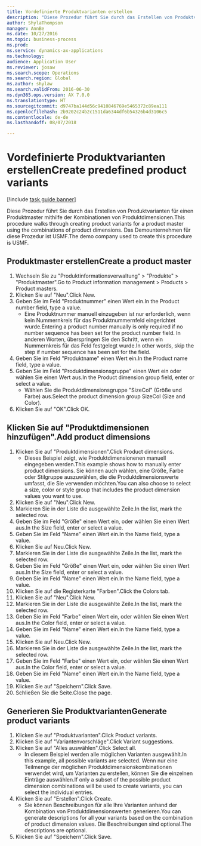 ```yaml
--- 
title: Vordefinierte Produktvarianten erstellen
description: "Diese Prozedur führt Sie durch das Erstellen von Produktvarianten für einen Produktmaster mithilfe der Kombinationen von Produktdimensionen."
author: ShylaThompson
manager: AnnBe
ms.date: 10/27/2016
ms.topic: business-process
ms.prod: 
ms.service: dynamics-ax-applications
ms.technology: 
audience: Application User
ms.reviewer: josaw
ms.search.scope: Operations
ms.search.region: Global
ms.author: shylaw
ms.search.validFrom: 2016-06-30
ms.dyn365.ops.version: AX 7.0.0
ms.translationtype: HT
ms.sourcegitcommit: d9747ba144d56c9410846769e5465372c89ea111
ms.openlocfilehash: 2b9202c24b2c1511da6344df6b54326b4d3106c5
ms.contentlocale: de-de
ms.lasthandoff: 08/07/2018

---
```

# <a name="create-predefined-product-variants"></a><span data-ttu-id="dfc8f-103">Vordefinierte Produktvarianten erstellen</span><span class="sxs-lookup"><span data-stu-id="dfc8f-103">Create predefined product variants</span></span>

[!include [task guide banner](../../includes/task-guide-banner.md)]

<span data-ttu-id="dfc8f-104">Diese Prozedur führt Sie durch das Erstellen von Produktvarianten für einen Produktmaster mithilfe der Kombinationen von Produktdimensionen.</span><span class="sxs-lookup"><span data-stu-id="dfc8f-104">This procedure walks through creating product variants for a product master using the combinations of product dimensions.</span></span> <span data-ttu-id="dfc8f-105">Das Demounternehmen für diese Prozedur ist USMF.</span><span class="sxs-lookup"><span data-stu-id="dfc8f-105">The demo company used to create this procedure is USMF.</span></span>


## <a name="create-a-product-master"></a><span data-ttu-id="dfc8f-106">Produktmaster erstellen</span><span class="sxs-lookup"><span data-stu-id="dfc8f-106">Create a product master</span></span>
1. <span data-ttu-id="dfc8f-107">Wechseln Sie zu "Produktinformationsverwaltung" > "Produkte" > "Produktmaster".</span><span class="sxs-lookup"><span data-stu-id="dfc8f-107">Go to Product information management > Products > Product masters.</span></span>
2. <span data-ttu-id="dfc8f-108">Klicken Sie auf "Neu".</span><span class="sxs-lookup"><span data-stu-id="dfc8f-108">Click New.</span></span>
3. <span data-ttu-id="dfc8f-109">Geben Sie im Feld "Produktnummer" einen Wert ein.</span><span class="sxs-lookup"><span data-stu-id="dfc8f-109">In the Product number field, type a value.</span></span>
    * <span data-ttu-id="dfc8f-110">Eine Produktnummer manuell einzugeben ist nur erforderlich, wenn kein Nummernkreis für das Produktnummernfeld eingerichtet wurde.</span><span class="sxs-lookup"><span data-stu-id="dfc8f-110">Entering a product number manually is only required if no number sequence has been set for the product number field.</span></span> <span data-ttu-id="dfc8f-111">In anderen Worten, überspringen Sie den Schritt, wenn ein Nummernkreis für das Feld festgelegt wurde.</span><span class="sxs-lookup"><span data-stu-id="dfc8f-111">In other words, skip the step if number sequence has been set for the field.</span></span>  
4. <span data-ttu-id="dfc8f-112">Geben Sie im Feld "Produktname" einen Wert ein.</span><span class="sxs-lookup"><span data-stu-id="dfc8f-112">In the Product name field, type a value.</span></span>
5. <span data-ttu-id="dfc8f-113">Geben Sie im Feld "Produktdimensionsgruppe" einen Wert ein oder wählen Sie einen Wert aus.</span><span class="sxs-lookup"><span data-stu-id="dfc8f-113">In the Product dimension group field, enter or select a value.</span></span>
    * <span data-ttu-id="dfc8f-114">Wählen Sie die Produktdimensionsgruppe "SizeCol" (Größe und Farbe) aus.</span><span class="sxs-lookup"><span data-stu-id="dfc8f-114">Select the product dimension group SizeCol (Size and Color).</span></span>  
6. <span data-ttu-id="dfc8f-115">Klicken Sie auf "OK".</span><span class="sxs-lookup"><span data-stu-id="dfc8f-115">Click OK.</span></span>

## <a name="add-product-dimensions"></a><span data-ttu-id="dfc8f-116">Klicken Sie auf "Produktdimensionen hinzufügen".</span><span class="sxs-lookup"><span data-stu-id="dfc8f-116">Add product dimensions</span></span>
1. <span data-ttu-id="dfc8f-117">Klicken Sie auf "Produktdimensionen".</span><span class="sxs-lookup"><span data-stu-id="dfc8f-117">Click Product dimensions.</span></span>
    * <span data-ttu-id="dfc8f-118">Dieses Beispiel zeigt, wie Produktdimensionenen manuell eingegeben werden.</span><span class="sxs-lookup"><span data-stu-id="dfc8f-118">This example shows how to manually enter product dimensions.</span></span> <span data-ttu-id="dfc8f-119">Sie können auch wählen, eine Größe, Farbe oder Stilgruppe auszuwählen, die die Produktdimensionswerte umfasst, die Sie verwenden möchten.</span><span class="sxs-lookup"><span data-stu-id="dfc8f-119">You can also choose to select a size, color or style group that includes the product dimension values you want to use.</span></span>  
2. <span data-ttu-id="dfc8f-120">Klicken Sie auf "Neu".</span><span class="sxs-lookup"><span data-stu-id="dfc8f-120">Click New.</span></span>
3. <span data-ttu-id="dfc8f-121">Markieren Sie in der Liste die ausgewählte Zeile.</span><span class="sxs-lookup"><span data-stu-id="dfc8f-121">In the list, mark the selected row.</span></span>
4. <span data-ttu-id="dfc8f-122">Geben Sie im Feld "Größe" einen Wert ein, oder wählen Sie einen Wert aus.</span><span class="sxs-lookup"><span data-stu-id="dfc8f-122">In the Size field, enter or select a value.</span></span>
5. <span data-ttu-id="dfc8f-123">Geben Sie im Feld "Name" einen Wert ein.</span><span class="sxs-lookup"><span data-stu-id="dfc8f-123">In the Name field, type a value.</span></span>
6. <span data-ttu-id="dfc8f-124">Klicken Sie auf Neu.</span><span class="sxs-lookup"><span data-stu-id="dfc8f-124">Click New.</span></span>
7. <span data-ttu-id="dfc8f-125">Markieren Sie in der Liste die ausgewählte Zeile.</span><span class="sxs-lookup"><span data-stu-id="dfc8f-125">In the list, mark the selected row.</span></span>
8. <span data-ttu-id="dfc8f-126">Geben Sie im Feld "Größe" einen Wert ein, oder wählen Sie einen Wert aus.</span><span class="sxs-lookup"><span data-stu-id="dfc8f-126">In the Size field, enter or select a value.</span></span>
9. <span data-ttu-id="dfc8f-127">Geben Sie im Feld "Name" einen Wert ein.</span><span class="sxs-lookup"><span data-stu-id="dfc8f-127">In the Name field, type a value.</span></span>
10. <span data-ttu-id="dfc8f-128">Klicken Sie auf die Registerkarte "Farben".</span><span class="sxs-lookup"><span data-stu-id="dfc8f-128">Click the Colors tab.</span></span>
11. <span data-ttu-id="dfc8f-129">Klicken Sie auf "Neu".</span><span class="sxs-lookup"><span data-stu-id="dfc8f-129">Click New.</span></span>
12. <span data-ttu-id="dfc8f-130">Markieren Sie in der Liste die ausgewählte Zeile.</span><span class="sxs-lookup"><span data-stu-id="dfc8f-130">In the list, mark the selected row.</span></span>
13. <span data-ttu-id="dfc8f-131">Geben Sie im Feld "Farbe" einen Wert ein, oder wählen Sie einen Wert aus.</span><span class="sxs-lookup"><span data-stu-id="dfc8f-131">In the Color field, enter or select a value.</span></span>
14. <span data-ttu-id="dfc8f-132">Geben Sie im Feld "Name" einen Wert ein.</span><span class="sxs-lookup"><span data-stu-id="dfc8f-132">In the Name field, type a value.</span></span>
15. <span data-ttu-id="dfc8f-133">Klicken Sie auf Neu.</span><span class="sxs-lookup"><span data-stu-id="dfc8f-133">Click New.</span></span>
16. <span data-ttu-id="dfc8f-134">Markieren Sie in der Liste die ausgewählte Zeile.</span><span class="sxs-lookup"><span data-stu-id="dfc8f-134">In the list, mark the selected row.</span></span>
17. <span data-ttu-id="dfc8f-135">Geben Sie im Feld "Farbe" einen Wert ein, oder wählen Sie einen Wert aus.</span><span class="sxs-lookup"><span data-stu-id="dfc8f-135">In the Color field, enter or select a value.</span></span>
18. <span data-ttu-id="dfc8f-136">Geben Sie im Feld "Name" einen Wert ein.</span><span class="sxs-lookup"><span data-stu-id="dfc8f-136">In the Name field, type a value.</span></span>
19. <span data-ttu-id="dfc8f-137">Klicken Sie auf "Speichern".</span><span class="sxs-lookup"><span data-stu-id="dfc8f-137">Click Save.</span></span>
20. <span data-ttu-id="dfc8f-138">Schließen Sie die Seite.</span><span class="sxs-lookup"><span data-stu-id="dfc8f-138">Close the page.</span></span>

## <a name="generate-product-variants"></a><span data-ttu-id="dfc8f-139">Generieren Sie Produktvarianten</span><span class="sxs-lookup"><span data-stu-id="dfc8f-139">Generate product variants</span></span>
1. <span data-ttu-id="dfc8f-140">Klicken Sie auf "Produktvarianten".</span><span class="sxs-lookup"><span data-stu-id="dfc8f-140">Click Product variants.</span></span>
2. <span data-ttu-id="dfc8f-141">Klicken Sie auf "Variantenvorschläge".</span><span class="sxs-lookup"><span data-stu-id="dfc8f-141">Click Variant suggestions.</span></span>
3. <span data-ttu-id="dfc8f-142">Klicken Sie auf "Alles auswählen".</span><span class="sxs-lookup"><span data-stu-id="dfc8f-142">Click Select all.</span></span>
    * <span data-ttu-id="dfc8f-143">In diesem Beispiel werden alle möglichen Varianten ausgewählt.</span><span class="sxs-lookup"><span data-stu-id="dfc8f-143">In this example, all possible variants are selected.</span></span> <span data-ttu-id="dfc8f-144">Wenn nur eine Teilmenge der möglichen Produktdimensionskombinationen verwendet wird, um Varianten zu erstellen, können Sie die einzelnen Einträge auswählen.</span><span class="sxs-lookup"><span data-stu-id="dfc8f-144">If only a subset of the possible product dimension combinations will be used to create variants, you can select the individual entries.</span></span>  
4. <span data-ttu-id="dfc8f-145">Klicken Sie auf "Erstellen".</span><span class="sxs-lookup"><span data-stu-id="dfc8f-145">Click Create.</span></span>
    * <span data-ttu-id="dfc8f-146">Sie können Beschreibungen für alle Ihre Varianten anhand der Kombination von Produktdimensionswerten generieren.</span><span class="sxs-lookup"><span data-stu-id="dfc8f-146">You can generate descriptions for all your variants based on the combination of product dimension values.</span></span> <span data-ttu-id="dfc8f-147">Die Beschreibungen sind optional.</span><span class="sxs-lookup"><span data-stu-id="dfc8f-147">The descriptions are optional.</span></span>  
5. <span data-ttu-id="dfc8f-148">Klicken Sie auf "Speichern".</span><span class="sxs-lookup"><span data-stu-id="dfc8f-148">Click Save.</span></span>



